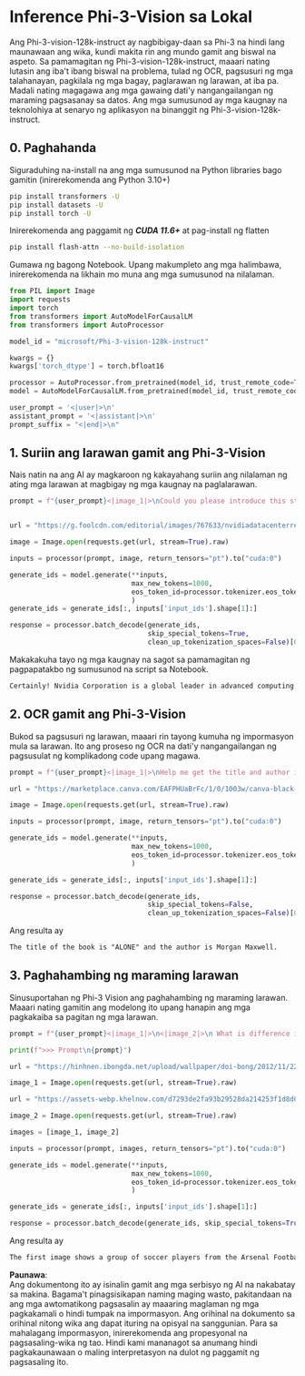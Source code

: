 # **Inference Phi-3-Vision sa Lokal**

Ang Phi-3-vision-128k-instruct ay nagbibigay-daan sa Phi-3 na hindi lang maunawaan ang wika, kundi makita rin ang mundo gamit ang biswal na aspeto. Sa pamamagitan ng Phi-3-vision-128k-instruct, maaari nating lutasin ang iba't ibang biswal na problema, tulad ng OCR, pagsusuri ng mga talahanayan, pagkilala ng mga bagay, paglarawan ng larawan, at iba pa. Madali nating magagawa ang mga gawaing dati'y nangangailangan ng maraming pagsasanay sa datos. Ang mga sumusunod ay mga kaugnay na teknolohiya at senaryo ng aplikasyon na binanggit ng Phi-3-vision-128k-instruct.

## **0. Paghahanda**

Siguraduhing na-install na ang mga sumusunod na Python libraries bago gamitin (inirerekomenda ang Python 3.10+)

```bash
pip install transformers -U
pip install datasets -U
pip install torch -U
```

Inirerekomenda ang paggamit ng ***CUDA 11.6+*** at pag-install ng flatten

```bash
pip install flash-attn --no-build-isolation
```

Gumawa ng bagong Notebook. Upang makumpleto ang mga halimbawa, inirerekomenda na likhain mo muna ang mga sumusunod na nilalaman.

```python
from PIL import Image
import requests
import torch
from transformers import AutoModelForCausalLM
from transformers import AutoProcessor

model_id = "microsoft/Phi-3-vision-128k-instruct"

kwargs = {}
kwargs['torch_dtype'] = torch.bfloat16

processor = AutoProcessor.from_pretrained(model_id, trust_remote_code=True)
model = AutoModelForCausalLM.from_pretrained(model_id, trust_remote_code=True, torch_dtype="auto").cuda()

user_prompt = '<|user|>\n'
assistant_prompt = '<|assistant|>\n'
prompt_suffix = "<|end|>\n"
```

## **1. Suriin ang larawan gamit ang Phi-3-Vision**

Nais natin na ang AI ay magkaroon ng kakayahang suriin ang nilalaman ng ating mga larawan at magbigay ng mga kaugnay na paglalarawan.

```python
prompt = f"{user_prompt}<|image_1|>\nCould you please introduce this stock to me?{prompt_suffix}{assistant_prompt}"


url = "https://g.foolcdn.com/editorial/images/767633/nvidiadatacenterrevenuefy2017tofy2024.png"

image = Image.open(requests.get(url, stream=True).raw)

inputs = processor(prompt, image, return_tensors="pt").to("cuda:0")

generate_ids = model.generate(**inputs, 
                              max_new_tokens=1000,
                              eos_token_id=processor.tokenizer.eos_token_id,
                              )
generate_ids = generate_ids[:, inputs['input_ids'].shape[1]:]

response = processor.batch_decode(generate_ids, 
                                  skip_special_tokens=True, 
                                  clean_up_tokenization_spaces=False)[0]
```

Makakakuha tayo ng mga kaugnay na sagot sa pamamagitan ng pagpapatakbo ng sumusunod na script sa Notebook.

```txt
Certainly! Nvidia Corporation is a global leader in advanced computing and artificial intelligence (AI). The company designs and develops graphics processing units (GPUs), which are specialized hardware accelerators used to process and render images and video. Nvidia's GPUs are widely used in professional visualization, data centers, and gaming. The company also provides software and services to enhance the capabilities of its GPUs. Nvidia's innovative technologies have applications in various industries, including automotive, healthcare, and entertainment. The company's stock is publicly traded and can be found on major stock exchanges.
```

## **2. OCR gamit ang Phi-3-Vision**

Bukod sa pagsusuri ng larawan, maaari rin tayong kumuha ng impormasyon mula sa larawan. Ito ang proseso ng OCR na dati'y nangangailangan ng pagsusulat ng komplikadong code upang magawa.

```python
prompt = f"{user_prompt}<|image_1|>\nHelp me get the title and author information of this book?{prompt_suffix}{assistant_prompt}"

url = "https://marketplace.canva.com/EAFPHUaBrFc/1/0/1003w/canva-black-and-white-modern-alone-story-book-cover-QHBKwQnsgzs.jpg"

image = Image.open(requests.get(url, stream=True).raw)

inputs = processor(prompt, image, return_tensors="pt").to("cuda:0")

generate_ids = model.generate(**inputs, 
                              max_new_tokens=1000,
                              eos_token_id=processor.tokenizer.eos_token_id,
                              )

generate_ids = generate_ids[:, inputs['input_ids'].shape[1]:]

response = processor.batch_decode(generate_ids, 
                                  skip_special_tokens=False, 
                                  clean_up_tokenization_spaces=False)[0]

```

Ang resulta ay

```txt
The title of the book is "ALONE" and the author is Morgan Maxwell.
```

## **3. Paghahambing ng maraming larawan**

Sinusuportahan ng Phi-3 Vision ang paghahambing ng maraming larawan. Maaari nating gamitin ang modelong ito upang hanapin ang mga pagkakaiba sa pagitan ng mga larawan.

```python
prompt = f"{user_prompt}<|image_1|>\n<|image_2|>\n What is difference in this two images?{prompt_suffix}{assistant_prompt}"

print(f">>> Prompt\n{prompt}")

url = "https://hinhnen.ibongda.net/upload/wallpaper/doi-bong/2012/11/22/arsenal-wallpaper-free.jpg"

image_1 = Image.open(requests.get(url, stream=True).raw)

url = "https://assets-webp.khelnow.com/d7293de2fa93b29528da214253f1d8d0/news/uploads/2021/07/Arsenal-1024x576.jpg.webp"

image_2 = Image.open(requests.get(url, stream=True).raw)

images = [image_1, image_2]

inputs = processor(prompt, images, return_tensors="pt").to("cuda:0")

generate_ids = model.generate(**inputs, 
                              max_new_tokens=1000,
                              eos_token_id=processor.tokenizer.eos_token_id,
                              )

generate_ids = generate_ids[:, inputs['input_ids'].shape[1]:]

response = processor.batch_decode(generate_ids, skip_special_tokens=True, clean_up_tokenization_spaces=False)[0]
```

Ang resulta ay

```txt
The first image shows a group of soccer players from the Arsenal Football Club posing for a team photo with their trophies, while the second image shows a group of soccer players from the Arsenal Football Club celebrating a victory with a large crowd of fans in the background. The difference between the two images is the context in which the photos were taken, with the first image focusing on the team and their trophies, and the second image capturing a moment of celebration and victory.
```

**Paunawa**:  
Ang dokumentong ito ay isinalin gamit ang mga serbisyo ng AI na nakabatay sa makina. Bagama't pinagsisikapan naming maging wasto, pakitandaan na ang mga awtomatikong pagsasalin ay maaaring maglaman ng mga pagkakamali o hindi tumpak na impormasyon. Ang orihinal na dokumento sa orihinal nitong wika ang dapat ituring na opisyal na sanggunian. Para sa mahalagang impormasyon, inirerekomenda ang propesyonal na pagsasaling-wika ng tao. Hindi kami mananagot sa anumang hindi pagkakaunawaan o maling interpretasyon na dulot ng paggamit ng pagsasaling ito.